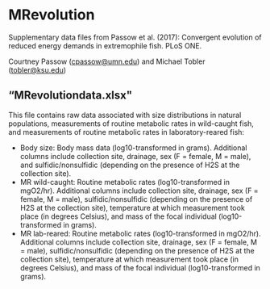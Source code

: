 # MRevolution

Supplementary data files from Passow et al. (2017): Convergent evolution of reduced energy demands in extremophile fish. PLoS ONE.

Courtney Passow (cpassow@umn.edu) and Michael Tobler (tobler@ksu.edu)


## “MRevolutiondata.xlsx"
This file contains raw data associated with size distributions in natural populations, measurements of routine metabolic rates in wild-caught fish, and measurements of routine metabolic rates in laboratory-reared fish:
- Body size: Body mass data (log10-transformed in grams). Additional columns include collection site, drainage, sex (F = female, M = male), and sulfidic/nonsulfidic (depending on the presence of H2S at the collection site). 
- MR wild-caught: Routine metabolic rates (log10-transformed in mgO2/hr). Additional columns include collection site, drainage, sex (F = female, M = male), sulfidic/nonsulfidic (depending on the presence of H2S at the collection site), temperature at which measurement took place (in degrees Celsius), and mass of the focal individual (log10-transformed in grams). 
- MR lab-reared: Routine metabolic rates (log10-transformed in mgO2/hr). Additional columns include collection site, drainage, sex (F = female, M = male), sulfidic/nonsulfidic (depending on the presence of H2S at the collection site), temperature at which measurement took place (in degrees Celsius), and mass of the focal individual (log10-transformed in grams). 

